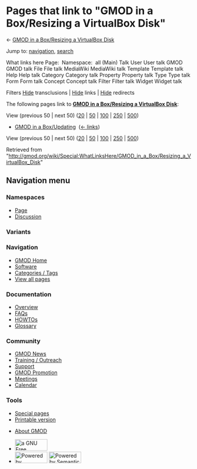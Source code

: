 <div id="mw-page-base" class="noprint">

</div>

<div id="mw-head-base" class="noprint">

</div>

<div id="content" class="mw-body" role="main">

<span id="top"></span>

<div id="mw-js-message" style="display:none;">

</div>



# <span dir="auto">Pages that link to "GMOD in a Box/Resizing a VirtualBox Disk"</span>

<div id="bodyContent">

<div id="contentSub">

← [GMOD in a Box/Resizing a VirtualBox
Disk](/wiki/GMOD_in_a_Box/Resizing_a_VirtualBox_Disk "GMOD in a Box/Resizing a VirtualBox Disk")

</div>

<div id="jump-to-nav" class="mw-jump">

Jump to: [navigation](#mw-navigation), [search](#p-search)

</div>

<div id="mw-content-text">

What links here Page:  Namespace:  all (Main) Talk User User talk GMOD
GMOD talk File File talk MediaWiki MediaWiki talk Template Template talk
Help Help talk Category Category talk Property Property talk Type Type
talk Form Form talk Concept Concept talk Filter Filter talk Widget
Widget talk

Filters
[Hide](/mediawiki/index.php?title=Special:WhatLinksHere/GMOD_in_a_Box/Resizing_a_VirtualBox_Disk&hidetrans=1 "Special:WhatLinksHere/GMOD in a Box/Resizing a VirtualBox Disk")
transclusions \|
[Hide](/mediawiki/index.php?title=Special:WhatLinksHere/GMOD_in_a_Box/Resizing_a_VirtualBox_Disk&hidelinks=1 "Special:WhatLinksHere/GMOD in a Box/Resizing a VirtualBox Disk")
links \|
[Hide](/mediawiki/index.php?title=Special:WhatLinksHere/GMOD_in_a_Box/Resizing_a_VirtualBox_Disk&hideredirs=1 "Special:WhatLinksHere/GMOD in a Box/Resizing a VirtualBox Disk")
redirects

The following pages link to **[GMOD in a Box/Resizing a VirtualBox
Disk](/wiki/GMOD_in_a_Box/Resizing_a_VirtualBox_Disk "GMOD in a Box/Resizing a VirtualBox Disk")**:

View (previous 50 \| next 50)
([20](/mediawiki/index.php?title=Special:WhatLinksHere/GMOD_in_a_Box/Resizing_a_VirtualBox_Disk&limit=20 "Special:WhatLinksHere/GMOD in a Box/Resizing a VirtualBox Disk")
\|
[50](/mediawiki/index.php?title=Special:WhatLinksHere/GMOD_in_a_Box/Resizing_a_VirtualBox_Disk&limit=50 "Special:WhatLinksHere/GMOD in a Box/Resizing a VirtualBox Disk")
\|
[100](/mediawiki/index.php?title=Special:WhatLinksHere/GMOD_in_a_Box/Resizing_a_VirtualBox_Disk&limit=100 "Special:WhatLinksHere/GMOD in a Box/Resizing a VirtualBox Disk")
\|
[250](/mediawiki/index.php?title=Special:WhatLinksHere/GMOD_in_a_Box/Resizing_a_VirtualBox_Disk&limit=250 "Special:WhatLinksHere/GMOD in a Box/Resizing a VirtualBox Disk")
\|
[500](/mediawiki/index.php?title=Special:WhatLinksHere/GMOD_in_a_Box/Resizing_a_VirtualBox_Disk&limit=500 "Special:WhatLinksHere/GMOD in a Box/Resizing a VirtualBox Disk"))

- [GMOD in a
  Box/Updating](/wiki/GMOD_in_a_Box/Updating "GMOD in a Box/Updating") ‎
  <span class="mw-whatlinkshere-tools">([←
  links](/mediawiki/index.php?title=Special:WhatLinksHere&target=GMOD+in+a+Box%2FUpdating "Special:WhatLinksHere"))</span>

View (previous 50 \| next 50)
([20](/mediawiki/index.php?title=Special:WhatLinksHere/GMOD_in_a_Box/Resizing_a_VirtualBox_Disk&limit=20 "Special:WhatLinksHere/GMOD in a Box/Resizing a VirtualBox Disk")
\|
[50](/mediawiki/index.php?title=Special:WhatLinksHere/GMOD_in_a_Box/Resizing_a_VirtualBox_Disk&limit=50 "Special:WhatLinksHere/GMOD in a Box/Resizing a VirtualBox Disk")
\|
[100](/mediawiki/index.php?title=Special:WhatLinksHere/GMOD_in_a_Box/Resizing_a_VirtualBox_Disk&limit=100 "Special:WhatLinksHere/GMOD in a Box/Resizing a VirtualBox Disk")
\|
[250](/mediawiki/index.php?title=Special:WhatLinksHere/GMOD_in_a_Box/Resizing_a_VirtualBox_Disk&limit=250 "Special:WhatLinksHere/GMOD in a Box/Resizing a VirtualBox Disk")
\|
[500](/mediawiki/index.php?title=Special:WhatLinksHere/GMOD_in_a_Box/Resizing_a_VirtualBox_Disk&limit=500 "Special:WhatLinksHere/GMOD in a Box/Resizing a VirtualBox Disk"))

</div>

<div class="printfooter">

Retrieved from
"<http://gmod.org/wiki/Special:WhatLinksHere/GMOD_in_a_Box/Resizing_a_VirtualBox_Disk>"

</div>

<div id="catlinks" class="catlinks catlinks-allhidden">

</div>

<div class="visualClear">

</div>

</div>

</div>

<div id="mw-navigation">

## Navigation menu

<div id="mw-head">



<div id="left-navigation">

<div id="p-namespaces" class="vectorTabs" role="navigation"
aria-labelledby="p-namespaces-label">

### Namespaces

- <span id="ca-nstab-main"><a href="/wiki/GMOD_in_a_Box/Resizing_a_VirtualBox_Disk" accesskey="c"
  title="View the content page [c]">Page</a></span>
- <span id="ca-talk"><a
  href="/mediawiki/index.php?title=Talk:GMOD_in_a_Box/Resizing_a_VirtualBox_Disk&amp;action=edit&amp;redlink=1"
  accesskey="t"
  title="Discussion about the content page [t]">Discussion</a></span>

</div>

<div id="p-variants" class="vectorMenu emptyPortlet" role="navigation"
aria-labelledby="p-variants-label">

### 

### Variants[](#)

<div class="menu">

</div>

</div>

</div>

<div id="right-navigation">





</div>



</div>

</div>

</div>

<div id="mw-panel">

<div id="p-logo" role="banner">

<a href="/wiki/Main_Page"
style="background-image: url(http://gmod.org/images/GMOD-cogs.png);"
title="Visit the main page"></a>

</div>

<div id="p-Navigation" class="portal" role="navigation"
aria-labelledby="p-Navigation-label">

### Navigation

<div class="body">

- <span id="n-GMOD-Home">[GMOD Home](/wiki/Main_Page)</span>
- <span id="n-Software">[Software](/wiki/GMOD_Components)</span>
- <span id="n-Categories-.2F-Tags">[Categories /
  Tags](/wiki/Categories)</span>
- <span id="n-View-all-pages">[View all
  pages](/wiki/Special:AllPages)</span>

</div>

</div>

<div id="p-Documentation" class="portal" role="navigation"
aria-labelledby="p-Documentation-label">

### Documentation

<div class="body">

- <span id="n-Overview">[Overview](/wiki/Overview)</span>
- <span id="n-FAQs">[FAQs](/wiki/Category:FAQ)</span>
- <span id="n-HOWTOs">[HOWTOs](/wiki/Category:HOWTO)</span>
- <span id="n-Glossary">[Glossary](/wiki/Glossary)</span>

</div>

</div>

<div id="p-Community" class="portal" role="navigation"
aria-labelledby="p-Community-label">

### Community

<div class="body">

- <span id="n-GMOD-News">[GMOD News](/wiki/GMOD_News)</span>
- <span id="n-Training-.2F-Outreach">[Training /
  Outreach](/wiki/Training_and_Outreach)</span>
- <span id="n-Support">[Support](/wiki/Support)</span>
- <span id="n-GMOD-Promotion">[GMOD
  Promotion](/wiki/GMOD_Promotion)</span>
- <span id="n-Meetings">[Meetings](/wiki/Meetings)</span>
- <span id="n-Calendar">[Calendar](/wiki/Calendar)</span>

</div>

</div>

<div id="p-tb" class="portal" role="navigation"
aria-labelledby="p-tb-label">

### Tools

<div class="body">

- <span id="t-specialpages"><a href="/wiki/Special:SpecialPages" accesskey="q"
  title="A list of all special pages [q]">Special pages</a></span>
- <span id="t-print"><a
  href="/mediawiki/index.php?title=Special:WhatLinksHere/GMOD_in_a_Box/Resizing_a_VirtualBox_Disk&amp;printable=yes"
  rel="alternate" accesskey="p"
  title="Printable version of this page [p]">Printable version</a></span>

</div>

</div>

</div>

</div>

<div id="footer" role="contentinfo">

- <span id="footer-places-about">[About
  GMOD](/wiki/GMOD:About "GMOD:About")</span>

<!-- -->

- <span id="footer-copyrightico">[<img src="http://www.gnu.org/graphics/gfdl-logo-small.png" width="88"
  height="31" alt="a GNU Free Documentation License" />](http://www.gnu.org/licenses/fdl-1.3.html)</span>
- <span id="footer-poweredbyico">[<img src="/mediawiki/skins/common/images/poweredby_mediawiki_88x31.png"
  width="88" height="31" alt="Powered by MediaWiki" />](//www.mediawiki.org/)
  [<img
  src="/mediawiki/extensions/SemanticMediaWiki/includes/../resources/images/smw_button.png"
  width="88" height="31" alt="Powered by Semantic MediaWiki" />](https://www.semantic-mediawiki.org/wiki/Semantic_MediaWiki)</span>

<div style="clear:both">

</div>

</div>
